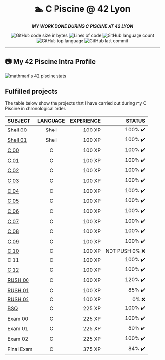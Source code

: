 <h1 align="center">
	🏊 C Piscine @ 42 Lyon
</h1>

<p align="center">
	<b><i>MY WORK DONE DURING C PISCINE AT 42 LYON</i></b><br>
</p>

<p align="center">
	<img alt="GitHub code size in bytes" src="https://img.shields.io/github/languages/code-size/mmartini42/C_pool_2021-09?color=cyan&style=for-the-badge">
	<img alt="Lines of code" src="https://img.shields.io/tokei/lines/github/mmartini42/C_pool_2021-09?style=for-the-badge">
	<img alt="GitHub language count" src="https://img.shields.io/github/languages/count/mmartini42/C_pool_2021-09?color=red&style=for-the-badge">
	<img alt="GitHub top language" src="https://img.shields.io/github/languages/top/mmartini42/C_Pool_2021-09?color=yellow&style=for-the-badge">
	<img alt="GitHub last commit" src="https://img.shields.io/github/last-commit/mmartini42/C_pool_2021-09?style=for-the-badge">
</p>

---

## :camera: My 42 Piscine Intra Profile

![mathmart's 42 piscine stats](https://badge42.herokuapp.com/api/stats/mathmart?cursus=C%20Piscine)

## Fulfilled projects

The table below show the projects that I have carried out during my C Piscine in chronological order.

|SUBJECT			|LANGUAGE	|EXPERIENCE	|STATUS				|
|:--				|:-:		|--:		|--:				|
|[Shell 00](./shell00)		|Shell		|100 XP		|100% :heavy_check_mark:	|
|[Shell 01](./shell01)		|Shell		|100 XP		|100% :heavy_check_mark:	|
|[C 00](./C00)		|C		|100 XP		|100% :heavy_check_mark:	|
|[C 01](./C01)		|C		|100 XP		|100% :heavy_check_mark:	|
|[C 02](./C02)		|C		|100 XP		|100% :heavy_check_mark:	|
|[C 03](./C03)		|C		|100 XP		|100% :heavy_check_mark:	|
|[C 04](./C04)		|C		|100 XP		|100% :heavy_check_mark:	|
|[C 05](./C05)		|C		|100 XP		|100% :heavy_check_mark:	|
|[C 06](./C06)		|C		|100 XP		|100% :heavy_check_mark:	|
|[C 07](./C07)		|C		|100 XP		|100% :heavy_check_mark:	|
|[C 08](./C08)		|C		|100 XP		|100% :heavy_check_mark:	|
|[C 09](./C09)		|C		|100 XP		|100% :heavy_check_mark:	|
|[C 10](./C10)		|C		|100 XP		|NOT PUSH 0% :x:	|
|[C 11](./C11)		|C		|100 XP		|100% :heavy_check_mark:	|
|[C 12](./C12)		|C		|100 XP		|100% :heavy_check_mark:	|
|[RUSH 00](./Rush00)		|C		|100 XP		|120% :heavy_check_mark:	|
|[RUSH 01](./Rush01)		|C		|100 XP		|85% :heavy_check_mark:	|
|[RUSH 02](./Rush02)		|C		|100 XP		|0% :x:	|
|[BSQ](./BSQ)		|C		|225 XP		|100% :heavy_check_mark:	|
|Exam 00			|C		|225 XP		|100% :heavy_check_mark:	|
|Exam 01			|C		|225 XP		|80% :heavy_check_mark:	|
|Exam 02			|C		|225 XP		|100% :heavy_check_mark:	|
|Final Exam			|C		|375 XP		|84% :heavy_check_mark:		|
